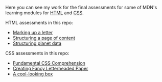 Here you can see my work for the final assessments for some of MDN's learning modules for [HTML](https://developer.mozilla.org/en-US/docs/Learn/HTML) and [CSS](https://developer.mozilla.org/en-US/docs/Web/CSS).

HTML assessments in this repo:
- [Marking up a letter](https://developer.mozilla.org/en-US/docs/Learn/HTML/Introduction_to_HTML/Marking_up_a_letter)
- [Structuring a page of content](https://developer.mozilla.org/en-US/docs/Learn/HTML/Introduction_to_HTML/Structuring_a_page_of_content)
- [Structuring planet data](https://developer.mozilla.org/en-US/docs/Learn/HTML/Tables/Structuring_planet_data)

CSS assessments in this repo:
- [Fundamental CSS Comprehension](https://developer.mozilla.org/en-US/docs/Learn/CSS/Building_blocks/Fundamental_CSS_comprehension)
- [Creating Fancy Letterheaded Paper](https://developer.mozilla.org/en-US/docs/Learn/CSS/Building_blocks/Creating_fancy_letterheaded_paper)
- [A cool-looking box](https://developer.mozilla.org/en-US/docs/Learn/CSS/Building_blocks/A_cool_looking_box)